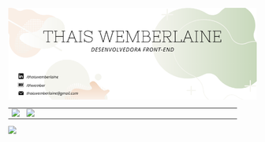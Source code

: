 ![capa github](https://github.com/ThWember/ThWember/blob/main/github-cover.png) 


<center>
  <table>
    <tr>
        <td><img align="left" src="https://github-readme-stats.vercel.app/api/top-langs/?username=ThWember&layout=compact&theme=default"/></td>
        <td><img width="420px" align="left" src="https://github-readme-stats.vercel.app/api?username=ThWember&hide=stars&count_private=true&show_icons=true?&theme=default"/></td>
    </tr>   
  </table>
</center>  

![](https://komarev.com/ghpvc/?username=ThWember&color=blue&style=flat)

